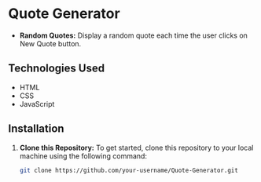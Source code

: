 # Quote Generator
- **Random Quotes:** Display a random quote each time the user clicks on New Quote button.

## Technologies Used

- HTML
- CSS
- JavaScript

## Installation

1. **Clone this Repository:** To get started, clone this repository to your local machine using the following command:

   ```bash
   git clone https://github.com/your-username/Quote-Generator.git
